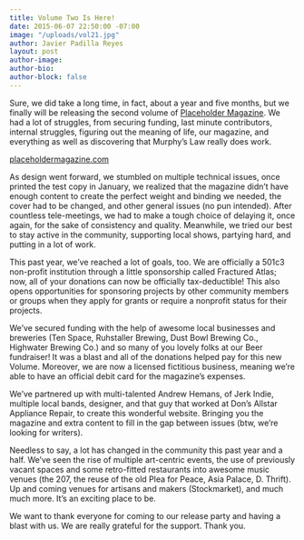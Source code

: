 ```yaml
---
title: Volume Two Is Here!
date: 2015-06-07 22:50:00 -07:00
image: "/uploads/vol21.jpg"
author: Javier Padilla Reyes
layout: post
author-image: 
author-bio: 
author-block: false
---
```


Sure, we did take a long time, in fact, about a year and five months, but we finally will be releasing the second volume of [Placeholder Magazine](http://placeholdermagazine.com). We had a lot of struggles, from securing funding, last minute contributors, internal struggles, figuring out the meaning of life, our magazine, and everything as well as discovering that Murphy’s Law really does work.

[placeholdermagazine.com](http://placeholdermagazine.com)

As design went forward, we stumbled on multiple technical issues, once printed the test copy in January, we realized that the magazine didn’t have enough content to create the perfect weight and binding we needed, the cover had to be changed, and other general issues (no pun intended). After countless tele-meetings, we had to make a tough choice of delaying it, once again, for the sake of consistency and quality. Meanwhile, we tried our best to stay active in the community, supporting local shows, partying hard, and putting in a lot of work.

This past year, we’ve reached a lot of goals, too. We are officially a 501c3 non-profit institution through a little sponsorship called Fractured Atlas; now, all of your donations can now be officially tax-deductible! This also opens opportunities for sponsoring projects by other community members or groups when they apply for grants or require a nonprofit status for their projects.

We’ve secured funding with the help of awesome local businesses and breweries (Ten Space, Ruhstaller Brewing, Dust Bowl Brewing Co., Highwater Brewing Co.) and so many of you lovely folks at our Beer fundraiser! It was a blast and all of the donations helped pay for this new Volume. Moreover, we are now a licensed fictitious business, meaning we’re able to have an official debit card for the magazine’s expenses.

We’ve partnered up with multi-talented Andrew Hemans, of Jerk Indie, multiple local bands, designer, and that guy that worked at Don’s Allstar Appliance Repair, to create this wonderful website. Bringing you the magazine and extra content to fill in the gap between issues (btw, we’re looking for writers).

Needless to say, a lot has changed in the community this past year and a half. We’ve seen the rise of multiple art-centric events, the use of previously vacant spaces and some retro-fitted restaurants into awesome music venues (the 207, the reuse of the old Plea for Peace, Asia Palace, D. Thrift). Up and coming venues for artisans and makers (Stockmarket), and much much more. It’s an exciting place to be.

We want to thank everyone for coming to our release party and having a blast with us. We are really grateful for the support. Thank you.
